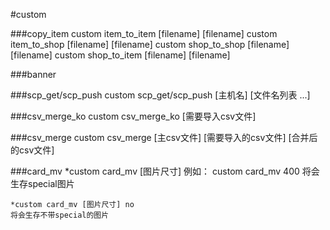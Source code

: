 #custom

###copy_item
	custom item_to_item [filename] [filename]
	custom item_to_shop [filename] [filename]
	custom shop_to_shop [filename] [filename]
	custom shop_to_item [filename] [filename]

###banner

###scp_get/scp_push
	custom scp_get/scp_push [主机名] [文件名列表 ...]

###csv_merge_ko
	custom csv_merge_ko [需要导入csv文件]

###csv_merge
	custom csv_merge [主csv文件] [需要导入的csv文件] [合并后的csv文件]

###card_mv
	*custom card_mv [图片尺寸]
	例如：
	custom card_mv 400
	将会生存special图片

	*custom card_mv [图片尺寸] no
	将会生存不带special的图片